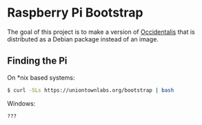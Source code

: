 # Raspberry Pi Bootstrap

The goal of this project is to make a version of [Occidentalis][1] that
is distributed as a Debian package instead of an image.

## Finding the Pi

On *nix based systems:

```sh
$ curl -SLs https://uniontownlabs.org/bootstrap | bash
```

Windows:

```
???
```

[1]: https://learn.adafruit.com/adafruit-raspberry-pi-educational-linux-distro/occidentalis-v0-dot-2
